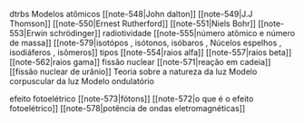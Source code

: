 dtrbs
Modelos atômicos
	[[note-548|John dalton]]
	[[note-549|J.J Thomson]]
	[[note-550|Ernest Rutherford]]
	[[note-551|Niels Bohr]]
	[[note-553|Erwin schrödinger]]
radiotividade
	[[note-555|número atômico e número de massa]]
	[[note-579|isotópos , isótonos, isóbaros , Núcelos espelhos , isodiáferos , isômeros]]
	tipos
		[[note-554|raios alfa]]
		[[note-557|raios beta]]
		[[note-562|raios gama]]
	fissão nuclear
		[[note-571|reação em cadeia]]
		[[fissão nuclear de urânio]]
Teoria sobre a natureza da luz
	Modelo corpuscular da luz
	Modelo ondulatório

efeito fotoelétrico
	[[note-573|fótons]]
	[[note-572|o que é o efeito fotoelétrico]]
[[note-578|potência de ondas eletromagnéticas]]

